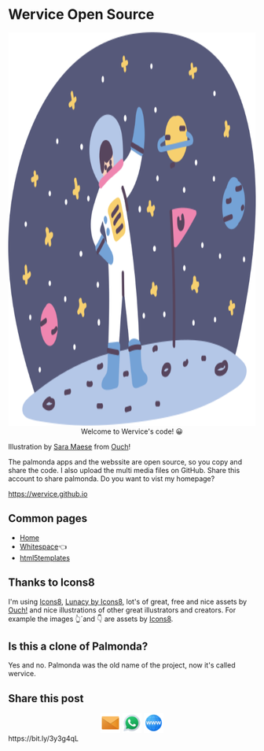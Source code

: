 # Wervice Open Source

<div align="center">
<img src="pluto-done.png" style="height:20vh;min-height:6cm;">
  <br>
Welcome to Wervice's code! 😀
</div>
  
Illustration by [Sara Maese](https://saramaese.com/) from [Ouch](https://www.icons8.com)!

The palmonda apps and the webssite are open source, so you copy and share the code. I also upload the multi media files on GitHub. Share this account to share palmonda.
Do you want to vist my homepage?

https://wervice.github.io

## Common pages
* [Home](https://wervice.github.io/)  
* [Whitespace](https://wervice.github.io/projects/Whitespace)👈 
* [html5templates](https://wervice.github.io/projects/html5templates)  


## Thanks to Icons8
I'm using [Icons8](https://www.icons8.com), [Lunacy by Icons8](https://www.icons8.com/lunacy), lot's of great, free and nice assets by [Ouch!](https://www.icons8.com/ouch) and nice illustrations of other great illustrators and creators. For example the images 👆´and 👇 are assets by [Icons8](https://www.icons8.com).

## Is this a clone of Palmonda?
Yes and no. Palmonda was the old name of the project, now it's called wervice.

## Share this post
<div align="center">
<a href="mailto:jon@example.com?body='Hi, have a look at this: wervice.github.io'"><img src="mail.png" style="height:40px;"></a>
<a href="https://wa.me//?text=Have%20a%20look%20at%20this:%20wervice.github.io"><img src="whatsapp.png" style="height:40px;"></a>
<a href="https://bit.ly/3y3g4qL"><img src="web.png" style="height:40px;"></a>
</div>
https://bit.ly/3y3g4qL
